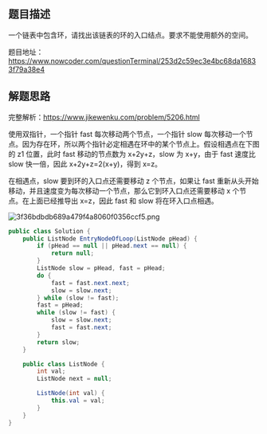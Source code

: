 ## 题目描述

一个链表中包含环，请找出该链表的环的入口结点。要求不能使用额外的空间。

题目地址：https://www.nowcoder.com/questionTerminal/253d2c59ec3e4bc68da16833f79a38e4

## 解题思路

完整解析：https://www.jikewenku.com/problem/5206.html

使用双指针，一个指针 fast 每次移动两个节点，一个指针 slow 每次移动一个节点。因为存在环，所以两个指针必定相遇在环中的某个节点上。假设相遇点在下图的 z1 位置，此时 fast 移动的节点数为 x+2y+z，slow 为 x+y，由于 fast 速度比 slow 快一倍，因此 x+2y+z=2(x+y)，得到 x=z。

在相遇点，slow 要到环的入口点还需要移动 z 个节点，如果让 fast 重新从头开始移动，并且速度变为每次移动一个节点，那么它到环入口点还需要移动 x 个节点。在上面已经推导出 x=z，因此 fast 和 slow 将在环入口点相遇。

![3f36bdbdb689a479f4a8060f0356ccf5.png](evernotecid://113C0B43-B030-456A-9E07-400447648BD8/appyinxiangcom/19492832/ENResource/p12094)

```java
public class Solution {
    public ListNode EntryNodeOfLoop(ListNode pHead) {
        if (pHead == null || pHead.next == null) {
            return null;
        }
        ListNode slow = pHead, fast = pHead;
        do {
            fast = fast.next.next;
            slow = slow.next;
        } while (slow != fast);
        fast = pHead;
        while (slow != fast) {
            slow = slow.next;
            fast = fast.next;
        }
        return slow;
    }

    public class ListNode {
        int val;
        ListNode next = null;

        ListNode(int val) {
            this.val = val;
        }
    }
}
```